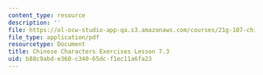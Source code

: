 ```yaml
---
content_type: resource
description: ''
file: https://ol-ocw-studio-app-qa.s3.amazonaws.com/courses/21g-107-chinese-i-streamlined-fall-2014/b88c9abde360c34065dcf1ec11a6fa23_MIT21G_107F14_L7_st3_7.3.pdf
file_type: application/pdf
resourcetype: Document
title: Chinese Characters Exercises Lesson 7.3
uid: b88c9abd-e360-c340-65dc-f1ec11a6fa23
---
```

